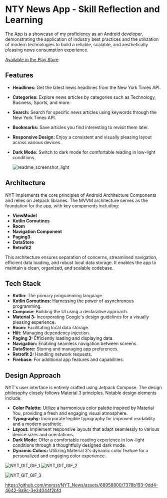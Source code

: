 
# NTY News App - Skill Reflection and Learning

The App is a showcase of my proficiency as an Android developer, demonstrating the application of industry best practices and the utilization of modern technologies to build a reliable, scalable, and aesthetically pleasing news consumption experience.

[Available in the Play Store](https://play.google.com/store/apps/details?id=com.mls.mor.nytnews)

## Features

- **Headlines:** Get the latest news headlines from the New York Times API.
- **Categories:** Explore news articles by categories such as Technology, Business, Sports, and more.
- **Search:** Search for specific news articles using keywords through the New York Times API.
- **Bookmarks:** Save articles you find interesting to revisit them later.
- **Responsive Design:** Enjoy a consistent and visually pleasing layout across various devices.
- **Dark Mode:** Switch to dark mode for comfortable reading in low-light conditions.

  ![readme_screenshot_light](https://github.com/morssr/NYT_News/assets/68958800/4d46ee58-893e-4bd4-946a-dc3c1b748b6b)

## Architecture

NYT implements the core principles of Android Architecture Components and relies on Jetpack libraries. The MVVM architecture serves as the foundation for the app, with key components including:

- **ViewModel**
- **Kotlin Coroutines** 
- **Room**
- **Navigation Component**
- **Paging3**
- **DataStore**
- **Retrofit2**

This architecture ensures separation of concerns, streamlined navigation, efficient data loading, and robust local data storage. It enables the app to maintain a clean, organized, and scalable codebase.

## Tech Stack

- **Kotlin:** The primary programming language.
- **Kotlin Coroutines:** Harnessing the power of asynchronous programming.
- **Compose:** Building the UI using a declarative approach.
- **Material 3:** Incorporating Google's design guidelines for a visually pleasing experience.
- **Room:** Facilitating local data storage.
- **Hilt:** Managing dependency injection.
- **Paging 3:** Efficiently loading and displaying data.
- **Navigation:** Enabling seamless navigation between screens.
- **DataStore:** Storing and managing app preferences.
- **Retrofit 2:** Handling network requests.
- **Firebase:** For additional app features and capabilities.

## Design Approach
NYT's user interface is entirely crafted using Jetpack Compose. The design philosophy closely follows Material 3 principles. Notable design elements include:

- **Color Palette:** Utilize a harmonious color palette inspired by Material You, providing a fresh and engaging visual atmosphere.
- **Typography:** Incorporate legible typography for improved readability and a modern aesthetic.
- **Layout:** Implement responsive layouts that adapt seamlessly to various device sizes and orientations.
- **Dark Mode:** Offer a comfortable reading experience in low-light conditions through a thoughtfully designed dark mode.
- **Dynamic Colors:** Utilizing Material 3's dynamic color feature for a personalized and engaging color experience.

![NYT_GIT_GIF_1](https://github.com/morssr/NYT_News/assets/68958800/16f50d62-832c-41e9-81cf-52235d5638c1) ![NYT_GIT_GIF_2](https://github.com/morssr/NYT_News/assets/68958800/db5b9d12-f57e-4f0f-8622-8bad883ca289)

![NYT_GIT_GIF_3](https://github.com/morssr/NYT_News/assets/68958800/97e2dec9-c74b-45e3-8bc0-8482a5dbbcbe)

https://github.com/morssr/NYT_News/assets/68958800/7378b193-9dd4-4642-8a9c-3e34044f2bfd
